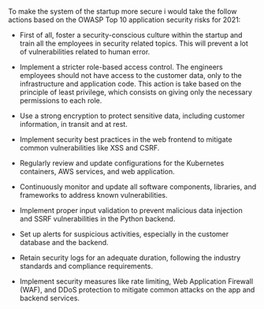 To make the system of the startup more secure i would take the follow actions based on the OWASP Top 10 application security risks for 2021:

- First of all, foster a security-conscious culture within the startup and train all the employees in security related topics. This will prevent a lot of vulnerabilities related to human error.

- Implement a stricter role-based access control. The engineers employees should not have access to the customer data, only to the infrastructure and application code. This action is take based on the principle of least privilege, which consists on giving only the necessary permissions to each role.

- Use a strong encryption to protect sensitive data, including customer information, in transit and at rest.

- Implement security best practices in the web frontend to mitigate common vulnerabilities like XSS and CSRF.

- Regularly review and update configurations for the Kubernetes containers, AWS services, and web application.

- Continuously monitor and update all software components, libraries, and frameworks to address known vulnerabilities.

- Implement proper input validation to prevent malicious data injection and SSRF vulnerabilities in the Python backend.

- Set up alerts for suspicious activities, especially in the customer database and the backend.

- Retain security logs for an adequate duration, following the industry standards and compliance requirements.

- Implement security measures like rate limiting, Web Application Firewall (WAF), and DDoS protection to mitigate common attacks on the app and backend services.